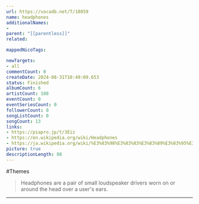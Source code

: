 ```yaml
---
url: https://vocadb.net/T/10859
name: headphones
additionalNames: 
- 
parent: "[[parentless]]"
related:

mappedNicoTags:

newTargets:
- all
commentCount: 0
createDate: 2024-08-31T10:49:09.653
status: Finished
albumCount: 6
artistCount: 108
eventCount: 0
eventSeriesCount: 0
followerCount: 0
songListCount: 0
songCount: 13
links: 
- https://piapro.jp/t/3Eiz
- https://en.wikipedia.org/wiki/Headphones
- https://ja.wikipedia.org/wiki/%E3%83%98%E3%83%83%E3%83%89%E3%83%95%E3%82%A9%E3%83%B3
picture: true
descriptionLength: 98
---
```


#Themes

>Headphones are a pair of small loudspeaker drivers worn on or around the head over a user's ears.

---


